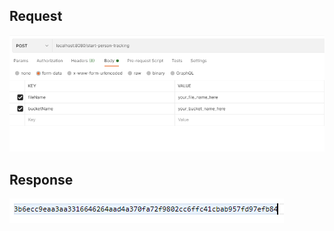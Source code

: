 ## Request

![Request](image/StartPersonTrackingRequest.png)

## Response

![Response](image/StartPersonTrackingResponse.png)
